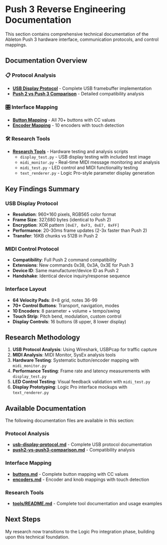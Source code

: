 # Push 3 Reverse Engineering Documentation

This section contains comprehensive technical documentation of the Ableton Push 3 hardware interface, communication protocols, and control mappings.

## Documentation Overview

### 📋 Protocol Analysis
- **[USB Display Protocol](protocol-analysis/usb-display-protocol.md)** - Complete USB framebuffer implementation
- **[Push 2 vs Push 3 Comparison](protocol-analysis/push2-vs-push3-comparison.md)** - Detailed compatibility analysis

### 🎛️ Interface Mapping
- **[Button Mapping](interface-mapping/buttons.md)** - All 70+ buttons with CC values
- **[Encoder Mapping](interface-mapping/encoders.md)** - 10 encoders with touch detection

### 🛠️ Research Tools
- **[Research Tools](tools/README.md)** - Hardware testing and analysis scripts
  - `display_test.py` - USB display testing with included test image
  - `midi_monitor.py` - Real-time MIDI message monitoring and analysis
  - `midi_test.py` - LED control and MIDI functionality testing  
  - `text_renderer.py` - Logic Pro-style parameter display generation

## Key Findings Summary

### USB Display Protocol
- **Resolution**: 960×160 pixels, RGB565 color format
- **Frame Size**: 327,680 bytes (identical to Push 2)
- **Encryption**: XOR pattern `[0xE7, 0xF3, 0xE7, 0xFF]`
- **Performance**: 20-30ms frame updates (2-3x faster than Push 2)
- **Transfer**: 16KB chunks vs 512B in Push 2

### MIDI Control Protocol
- **Compatibility**: Full Push 2 command compatibility
- **Extensions**: New commands 0x38, 0x3A, 0x3E for Push 3
- **Device ID**: Same manufacturer/device ID as Push 2
- **Handshake**: Identical device inquiry/response sequence

### Interface Layout
- **64 Velocity Pads**: 8×8 grid, notes 36-99
- **70+ Control Buttons**: Transport, navigation, modes
- **10 Encoders**: 8 parameter + volume + tempo/swing
- **Touch Strip**: Pitch bend, modulation, custom control
- **Display Controls**: 16 buttons (8 upper, 8 lower display)

## Research Methodology

1. **USB Protocol Analysis**: Using Wireshark, USBPcap for traffic capture
2. **MIDI Analysis**: MIDI Monitor, SysEx analysis tools  
3. **Hardware Testing**: Systematic button/encoder mapping with `midi_monitor.py`
4. **Performance Testing**: Frame rate and latency measurements with `display_test.py`
5. **LED Control Testing**: Visual feedback validation with `midi_test.py`
6. **Display Prototyping**: Logic Pro interface mockups with `text_renderer.py`

## Available Documentation

The following documentation files are available in this section:

### Protocol Analysis
- **[usb-display-protocol.md](protocol-analysis/usb-display-protocol.md)** - Complete USB protocol documentation
- **[push2-vs-push3-comparison.md](protocol-analysis/push2-vs-push3-comparison.md)** - Compatibility analysis

### Interface Mapping  
- **[buttons.md](interface-mapping/buttons.md)** - Complete button mapping with CC values
- **[encoders.md](interface-mapping/encoders.md)** - Encoder and knob mappings with touch detection

### Research Tools
- **[tools/README.md](tools/README.md)** - Complete tool documentation and usage examples

## Next Steps

My research now transitions to the Logic Pro integration phase, building upon this technical foundation.
